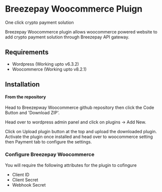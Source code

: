 # Breezepay Woocommerce Pluign

One click crypto payment solution

Breezepay Woocommerce plugin allows woocommerce powered website to add crypto payment solution through Breezepay API gateway.

## Requirements

- Wordpress (Working upto v6.3.2)
- Woocommerce (Working upto v8.2.1)

## Installation

#### From the repository

Head to Breezepway Woocommerce github repository then click the Code Button and 'Download ZIP'.

Head over to wordpress admin panel and click on plugins -> Add New.

Click on Upload plugin button at the top and upload the downloaded plugin. Activate the plugin once installed and head over to woocommerce setting then Payment tab to configure the settings.

### Configure Breezepay Woocommerce

You will require the following attributes for the plugin to cofingure

- Client ID
- Client Secret
- Webhook Secret
